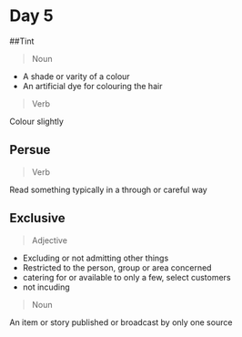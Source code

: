 # Day 5
##Tint
> Noun

- A shade or varity of a colour
- An artificial dye for colouring the hair

> Verb

Colour slightly

## Persue
> Verb

Read something typically in a through or careful way

## Exclusive
> Adjective

- Excluding or not admitting other things
- Restricted to the person, group or area concerned
- catering for or available to only a few, select customers
- not incuding

> Noun

An item or story published or broadcast by only one source